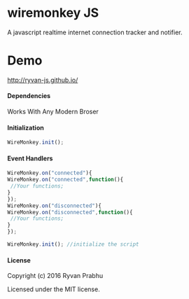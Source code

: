 # wiremonkey JS
A javascript realtime internet connection tracker and notifier.

# Demo
http://ryvan-js.github.io/

#### Dependencies
Works With Any Modern Broser

#### Initialization

```javascript
WireMonkey.init();
```
 #### Event Handlers
 
 ```javascript
WireMonkey.on("connected"){
WireMonkey.on("connected",function(){
  //Your functions;
}
});
 WireMonkey.on("disconnected"){
WireMonkey.on("disconnected",function(){
  //Your functions;
}
});

WireMonkey.init(); //initialize the script
 ```



#### License

Copyright (c) 2016 Ryvan Prabhu

Licensed under the MIT license.

